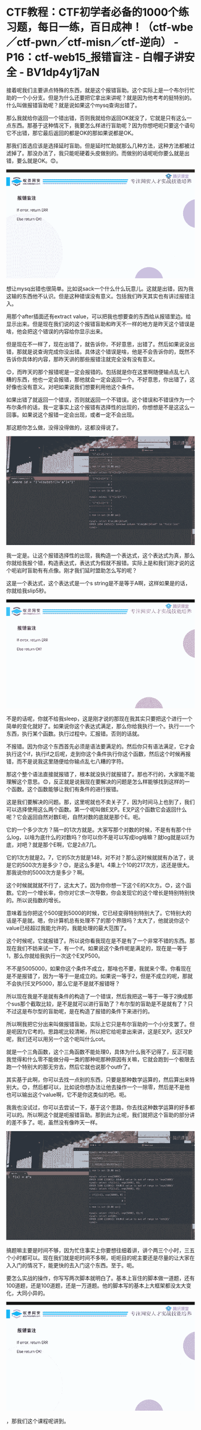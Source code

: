 # CTF教程：CTF初学者必备的1000个练习题，每日一练，百日成神！（ctf-wbe／ctf-pwn／ctf-misn／ctf-逆向） - P16：ctf-web15_报错盲注 - 白帽子讲安全 - BV1dp4y1j7aN

接着呢我们主要讲点特殊的东西，就是这个报错盲助。这个实际上是一个布尔行忙助的一个小分支。但是为什么还要把它拿出来讲呢？就是因为他考考的挺特别的。什么叫做报错盲助呢？就是说如果这个mysq查询出错了。

那么我就给你返回一个错出错，否则我就给你返回OK就没了，它就是只有这么一点东西。那基于这种情况下，我要怎么样进行盲助呢？因为你想吧呃只要这个语句它不出错，那它最后返回的都是OK的那如果说都是OK。

那我们首选应该是选择延时盲助。但是延时忙助就那么几种方法，这种方法都被过滤掉了。那没办法了，我只能呃硬着头皮做别的。而做别的话呢呃你要么就是出错，要么就是OK。😊。



![](img/a01c0108b908a059e74830099ecb38c8_1.png)

想让mysq出错也很简单。比如说sack一个什么什么玩意儿。这就是出错，因为我这输的东西他不认识。但是这种错误没有意义。包括我们昨天其实也有讲过报错注入。

用那个after插面还有extract value，可以把我也想要查的东西给从报错里边。给显示出来。但是现在我们说的这个报错盲助和昨天不一样的地方是昨天这个错误是啥，他会把这个错误的内容给你显示出来。

但是现在不一样了，现在出错了，就告诉你，不好意思，出错了。然后如果说没出错，那就是说查询完成你没出错。具体这个错误是啥，他是不会告诉你的，既然不告诉你具体的内容，那昨天讲的那些报错注就完全没有没有意义。

😊，而昨天的那个报错呢是一定会报错的。包括就是你在这里啊随便输点乱七八糟的东西，他也一定会报错，那他就会一定会返回一个。不好意思，你出错了，这好像也没有意义。对吧如果说我们想要利用他这个条件。

如果出错了就返回一个错误，否则就返回一个不错误。这个错误和不错误作为一个布尔条件的话，我一定事实上这个报错有选择性的出现的，你想想是不是这这么一回事。如果说这个报错一定会出现，或者一定不会出现。

那这题你怎么做，没得没得做的，这都没得说了。

![](img/a01c0108b908a059e74830099ecb38c8_3.png)

我一定是。让这个报错选择性的出现，我构造一个表达式，这个表达式为真，那么你就给我报个错，构造表达式，表达式为假就不报错。实际上是和我们刚才说的这个呃岩时盲助有有点像。刚才我们延时盟助怎么写的呢？

这是一个表达式，这个表达式是一个s string是不是等于A啊，这样如果是的话，你就给我slip5秒。



![](img/a01c0108b908a059e74830099ecb38c8_5.png)

不是的话呢，你就不给我sleep，这是刚才说的那现在我其实只要把这个进行一个简单的变化就好了。如果说你这个表达式满足，那么你给我执行一个。执行一一个东西，执行某个函数。执行过程中。汇报错。否则的话就。

不报错。因为你这个东西首先必须是语法要满足的。然后你只有语法满足，它才会执行这个if，执行if之后呢，走到你这个条件执行你这个函数，然后这个时候再报错，而不是说我这里随便给你输点乱七八糟的字符。

那这个整个语法直接就报错了，根本就没执行就报错了。那也不行的，大家能不能理解这个意思。😊，反正就是说我现在要解决的问题是怎么样能够找到这样的一个函数。这个函数能够让我们有条件的进行报错。

这是我们要解决的问题。那，这里呢就也不卖关子了，因为时间马上也到了，我们可以选择使用这么两个函数。第一个呢叫做E叉P。E叉P这个函数它会返回什么呢？它会返回自然对数E呃，自然对数的底就是那个E。呃。

它的一个多少次方？隔一的1次方就是。大家写那个对数的时候，不是有有那个什么log，以啥为底什么的对数吗？你可以你不是可以写成log啥嘛？就log就是以E为底，对吧？就是那个E啊，它是2点7几。

它的1次方就是2。7，它的5次方就是148，对不对？那么这时候就就有办法了，说是它的500次方是多少？😊，是这么多是1。4乘上个10的217次方，这还是很大。那我说你的5000次方是多少？啊。

这个时候就就就不行了，这太大了。因为你你想一下这个E的X次方。😊，这个函数。它的一个增长率，你你对它求一次导数，你会发现它的这个增长是特别特别快的。所以说指数的增长。

意味着当你把这个500提到5000的时候，它已经变得特别特别大了。它特别大的话是不是就。嗯，你计算机总有处理不了的那个界限吗？太大了，他就说你这个value已经超过我能允许的，我能处理的最大范围了。

这个时候呢，它就报错了。所以说你看我现在是不是有了一个非常不错的东西。那现在我们不妨来试一下，有一个if。如果说这个条件呢是满足的，现在是一等于1，那么你就给我执行一次这个E叉P500。

不不是5005000，如果你这个条件不成立，那啥也不要，我就来个零。你看现在是不是报错了，因为一等于一是成立的。如果说一等于2，但是不成立的呢，那就不会执行E叉P5000，那么它是不是就不报错呀？

所以现在我是不是就有条件的构造了一个错误，然后我把这一等于一等于2换成那个sus那个截取比较，是不是就可以进行盲助了？布尔型的盲助是不是就有了？只不过这是布尔型的盲助呢，是在构造了报错的条件下来进行的。

所以啊我把它分出来叫做报错盲助，实际上它只是布尔盲助的一个小分支罢了。但是呃因为它考的。思路呢比较清晰，所以把它给呃拿出来讲，这是E叉P。这E叉P呢，我们还可以用另一个这个呃叫什么cot。

就是一个三角函数，这个三角函数不能处理0，具体为什么我不记得了，反正可能我觉得和什么零不能做分母一类的那种呃那种原因有关嘛，它就会跑到一个极限去跑一个特别大的那无穷去，然后它就也说那个outfr了。

其实基于此啊，你可以去找一点别的东西，只要是那种数学运算的，然后算出来特别大。😊，然后都可以，比如说你想办法让他去操作一个一除零，然后是不是他也可以输出这个value啊，它不是你这类似的吧。呃。

我我也没试过，你可以去尝试一下，基于这个思路，你去找这种数学运算的好多都可以的。所以啊这个就是呃报错盲助。那到此为止呢，我们就把这个盲助的部分讲的差不多了。呃，虽然没有像昨天一样。



![](img/a01c0108b908a059e74830099ecb38c8_7.png)

搞题嘛主要是时间不够，因为忙住事实上你要想往细着讲，讲个两三个小时，三五个小时都可以。现在我们就是呃时间不多啊，呃呃目的呢主要还是尽量的让大家在入入门的情况下，能更快的去入门这个东西。至于。呃。

要怎么实战的操作，你写写两次脚本就明白了。基本上盲住的脚本做一道题，还有100道题，还是100道题，还是一万道题。他的脚本写的基本上大框架都没太大变化，大同小异的。



![](img/a01c0108b908a059e74830099ecb38c8_9.png)

，那我们这个课程呢讲到。